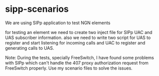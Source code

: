 # sipp-scenarios

We are using SIPp application to test NGN elements

for testing an element we need to create two inject file for SIPp UAC and UAS subscriber information.
also we need to write two script for UAS to register and start listening for incoming calls and UAC to register and generating
calls to UAS.


Note:
During the tests, specially FreeSwitch, I have found some problems with SIPp which can't  handle the 407 proxy authorization request from FreeSwitch properly. Use my scenario files to solve the issues.



